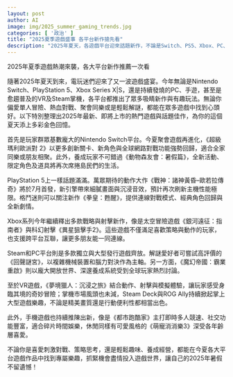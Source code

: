```yaml
---
layout: post
author: AI
image: img/2025_summer_gaming_trends.jpg
categories: [ '政治' ]
title: "2025夏季遊戲盛事 各平台新作搶先看"
description: "2025年夏天，各遊戲平台迎來話題新作，不論是Switch、PS5、Xbox、PC、VR或手遊，從聚會同樂、動作冒險到解謎經營，多元玩法一次整理，帶你鎖定今夏不能錯過的熱門遊戲與最新趨勢。"
---
```

2025年夏季遊戲熱潮來襲，各大平台新作推薦一次看

隨著2025年夏天到來，電玩迷們迎來了又一波遊戲盛宴。今年無論是Nintendo Switch、PlayStation 5、Xbox Series X|S，還是持續發燒的PC、手遊，甚至是愈趨普及的VR及Steam掌機，各平台都推出了眾多吸睛新作與有趣玩法。無論你偏愛單人冒險、熱血對戰、聚會同樂或是輕鬆解謎，都能在眾多遊戲中找到心頭好。以下特別整理出2025年最新、即將上市的熱門遊戲與話題佳作，為你的這個夏天添上多彩金色回憶。

首先是玩家群眾基數龐大的Nintendo Switch平台。今夏聚會遊戲再進化，《超級瑪利歐派對 2》以更多創新關卡、新角色與全球網路對戰功能強勢回歸，適合全家同樂或朋友相聚。此外，養成玩家不可錯過《動物森友會：暑假篇》，全新活動、限定角色及道具將再次席捲島民們的生活。

PlayStation 5上一樣話題滿滿。萬眾期待的動作大作《戰神：諸神黃昏–歐若拉傳奇》將於7月首發，新引擎帶來細膩畫面與沉浸音效，預計再次刷新主機性能極限。格鬥迷則可以關注新作《拳皇：甦醒》，提供連線對戰模式、經典角色回歸與全新劇情。

Xbox系列今年繼續釋出多款戰略與射擊新作，像是太空冒險遊戲《銀河遠征：指南者》與科幻射擊《異星狙擊手2》。這些遊戲不僅滿足喜歡策略與動作的玩家，也支援跨平台互聯，讓更多朋友能一同連線。

Steam和PC平台則是多款獨立與大型發行遊戲齊放。解謎愛好者可嘗試高評價的《回聲謎宮》，以複雜機械裝置和腦力對決作為主軸。另一方面，《魔幻帝國：霸業重啟》則以龐大開放世界、深邃養成系統受到全球玩家熱烈討論。

至於VR遊戲，《夢境獵人：沉浸之旅》結合動作、射擊與模擬體驗，讓玩家感受身臨其境的奇妙冒險；掌機市場風頭也未減，Steam Deck與ROG Ally持續掀起掌上大型遊戲樂趣，不論是精美畫質還是行動便利性都相當出色。

此外，手機遊戲也持續推陳出新，像是《都市跑酷家》主打即時多人競速、社交功能豐富，適合碎片時間娛樂，休閒同樣有可愛風格的《萌寵消消樂3》深受各年齡層喜愛。

不論你是喜愛刺激對戰、策略思考，還是輕鬆趣味、養成經營，都能在今夏各大平台遊戲作品中找到專屬樂趣，抓緊機會盡情投入遊戲世界，讓自己的2025年暑假不留遺憾！